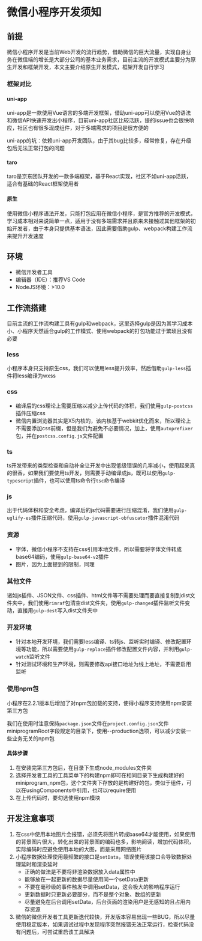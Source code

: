 # 微信小程序开发须知

## 前提

微信小程序开发是当前Web开发的流行趋势，借助微信的巨大流量，实现自身业务在微信端的增长是大部分公司的基本业务需求，目前主流的开发模式主要分为原生开发和框架开发，本文主要介绍原生开发模式，框架开发自行学习

### 框架对比

#### uni-app

uni-app是一款使用Vue语言的多端开发框架，借助uni-app可以使用Vue的语法和微信API快速开发出小程序，目前uni-app社区比较活跃，提的issue也会很快响应，社区也有很多现成组件，对于多端需求的项目是很方便的

uni-app的坑：依赖uni-app开发团队，由于其bug比较多，经常修复，存在升级包后无法正常打包的问题

#### taro

taro是京东团队开发的一款多端框架，基于React实现，社区不如uni-app活跃，适合有基础的React框架使用者

#### 原生

使用微信小程序语法开发，只能打包应用在微信小程序，是官方推荐的开发模式，学习成本相对来说简单一点，适用于没有多端需求并且原来未接触过其他框架的初始开发者，由于本身只提供基本语法，因此需要借助gulp、webpack构建工作流来提升开发速度

## 环境

- 微信开发者工具
- 编辑器（IDE）：推荐VS Code
- NodeJS环境：>10.0

## 工作流搭建

目前主流的工作流构建工具有gulp和webpack，这里选择gulp是因为其学习成本小、小程序天然适合gulp的工作模式、使用webpack的打包功能过于繁琐且没有必要

### less

小程序本身只支持原生css，我们可以使用less提升效率，然后借助`gulp-less`插件将less编译为wxss

### css

- 编译后的css理论上需要压缩以减少上传代码的体积，我们使用`gulp-postcss`插件压缩css
- 微信内置浏览器其实是X5内核的，该内核基于webkit优化而来，所以理论上不需要添加css前缀，但是我们为避免不必要情况，加上，使用`autoprefixer`包，并在`postcss.config.js`文件配置
  
### ts

ts开发带来的类型检查和自动补全让开发中出现低级错误的几率减小，使用起来真的很香，如果我们要使用ts开发，则需要手动编译成js，既可以使用`gulp-typescript`插件，也可以使用ts命令行`tsc`命令编译

### js

出于代码体积和安全考虑，编译后的js代码需要进行压缩混淆，我们使用`gulp-uglify-es`插件压缩代码，使用`gulp-javascript-obfuscator`插件混淆代码

### 资源

- 字体，微信小程序不支持在css引用本地文件，所以需要将字体文件转成base64编码，使用`gulp-base64-v2`插件
- 图片，因为上面提到的限制，同理

### 其他文件

诸如js插件、JSON文件、css插件、html文件等不需要处理而要直接复制到dist文件夹中，我们使用`rimraf`包清空dist文件夹，使用`gulp-changed`插件监听文件变动，直接用`gulp-dest`写入dist文件夹中

### 开发环境

- 针对本地开发环境，我们需要less编译、ts转js、监听实时编译、修改配置环境等功能，所以需要使用`gulp-replace`插件修改配置文件内容，并利用`gulp-watch`监听文件
- 针对测试环境和生产环境，则需要修改api接口地址为线上地址，不需要启用监听

### 使用npm包

小程序在2.2.1版本后增加了对npm包加载的支持，使得小程序支持使用npm安装第三方包

我们在使用时注意保持`package.json`文件在`project.config.json`文件miniprogramRoot字段规定的目录下，使用--production选项，可以减少安装一些业务无关的npm包

#### 具体步骤
1. 在安装完第三方包后，在目录下生成node_modules文件夹
2. 选择开发者工具的工具菜单下的构建npm即可在相同目录下生成构建好的miniprogram_npm包，这个文件夹下存放的是构建好的包，类似于组件，可以在usingComponents中引用，也可以require使用
3. 在上传代码时，要勾选使用npm模块

## 开发注意事项

1. 在css中使用本地图片会报错，必须先将图片转成base64才能使用，如果使用的背景图片很大，转化出来的背景图的编码也多，影响阅读，增加代码体积，实际编码时应避免使用本地的大图，而是采用网络图片
2. 小程序数据处理使用最频繁的接口是`setData`，错误使用该接口会导致数据处理延时和渲染延时
   - 正确的做法是不要将非渲染数据放入data属性中
   - 能够放在一起更新的数据尽量使用同一个setData更新
   - 不要在毫秒级的事件触发中调用setData，这会极大的影响程序运行
   - 更新数据时只更新必要部分，而不是整个对象、数组的更新
   - 尽量避免在后台调用setData，后台页面的渲染用户是无感知的且占用内存资源
3. 微信的微信开发者工具更新迭代较快，开发版本容易出现一些BUG，所以尽量使用稳定版本，如果调试过程中发现程序突然报错无法正常运行，检查代码没有问题后，可尝试重启该工具解决
